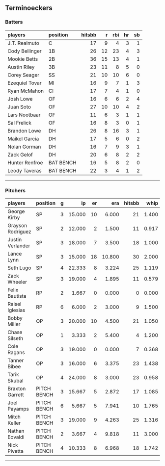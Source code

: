 ## Terminoeckers

### Batters

 
|players        |position  | hitsbb|  r| rbi| hr| sb| 
|:--------------|:---------|------:|--:|---:|--:|--:| 
|J.T. Realmuto  |C         |     17|  9|   4|  3|  1| 
|Cody Bellinger |1B        |     26| 12|  23|  4|  3| 
|Mookie Betts   |2B        |     36| 15|  13|  4|  1| 
|Austin Riley   |3B        |     23| 11|   8|  5|  0| 
|Corey Seager   |SS        |     21| 10|  10|  6|  0| 
|Ezequiel Tovar |MI        |     16|  9|   7|  1|  3| 
|Ryan McMahon   |CI        |     17|  7|   4|  1|  0| 
|Josh Lowe      |OF        |     16|  6|   6|  2|  4| 
|Juan Soto      |OF        |     27| 10|  10|  4|  2| 
|Lars Nootbaar  |OF        |     11|  6|   3|  1|  1| 
|Sal Frelick    |OF        |     16|  8|   3|  0|  1| 
|Brandon Lowe   |DH        |     26|  8|  16|  3|  1| 
|Maikel Garcia  |DH        |     17|  5|   6|  0|  2| 
|Nolan Gorman   |DH        |     16|  7|   9|  3|  1| 
|Zack Gelof     |DH        |     20|  6|   8|  2|  2| 
|Hunter Renfroe |BAT BENCH |     16|  5|   8|  2|  0| 
|Leody Taveras  |BAT BENCH |     22|  3|   4|  1|  2| 

* * *

### Pitchers

 
|players           |position    |  g|     ip| er|    era| hitsbb|  whip| so|  w| sv| 
|:-----------------|:-----------|--:|------:|--:|------:|------:|-----:|--:|--:|--:| 
|George Kirby      |SP          |  3| 15.000| 10|  6.000|     21| 1.400| 18|  0|  0| 
|Grayson Rodriguez |SP          |  2| 12.000|  2|  1.500|     11| 0.917| 13|  2|  0| 
|Justin Verlander  |SP          |  3| 18.000|  7|  3.500|     18| 1.000| 16|  2|  0| 
|Lance Lynn        |SP          |  3| 15.000| 18| 10.800|     30| 2.000|  3|  1|  0| 
|Seth Lugo         |SP          |  4| 22.333|  8|  3.224|     25| 1.119| 16|  2|  0| 
|Zack Wheeler      |SP          |  3| 19.000|  4|  1.895|     11| 0.579| 27|  2|  0| 
|Felix Bautista    |RP          |  2|  1.667|  0|  0.000|      0| 0.000|  1|  0|  1| 
|Raisel Iglesias   |RP          |  6|  6.000|  2|  3.000|      9| 1.500|  6|  0|  3| 
|Bobby Miller      |OP          |  3| 20.000| 10|  4.500|     21| 1.050| 17|  2|  0| 
|Chase Silseth     |OP          |  1|  3.333|  2|  5.400|      4| 1.200|  3|  0|  0| 
|Cole Ragans       |OP          |  3| 19.000|  0|  0.000|      7| 0.368| 27|  2|  0| 
|Tanner Bibee      |OP          |  3| 16.000|  6|  3.375|     23| 1.438| 17|  1|  0| 
|Tarik Skubal      |OP          |  4| 24.000|  8|  3.000|     23| 0.958| 32|  2|  0| 
|Braxton Garrett   |PITCH BENCH |  3| 15.667|  5|  2.872|     17| 1.085|  8|  1|  0| 
|Joel Payamps      |PITCH BENCH |  6|  5.667|  5|  7.941|     10| 1.765|  5|  1|  0| 
|Mitch Keller      |PITCH BENCH |  3| 19.000|  9|  4.263|     25| 1.316| 18|  1|  0| 
|Nathan Eovaldi    |PITCH BENCH |  2|  3.667|  4|  9.818|     11| 3.000|  4|  0|  0| 
|Nick Pivetta      |PITCH BENCH |  4| 10.333|  8|  6.968|     18| 1.742| 15|  1|  1| 


* * *


